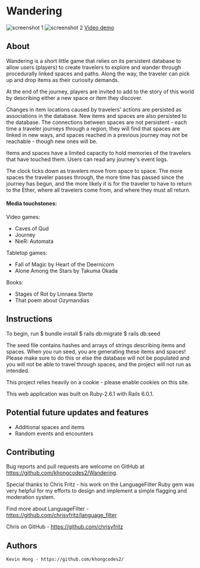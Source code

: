 # Wandering

![screenshot 1](https://i.imgur.com/kR8Pi6b.png)
![screenshot 2](https://i.imgur.com/Q1EFLjX.png)
[Video demo](https://youtu.be/BpN95zZWpxY)

## About

Wandering is a short little game that relies on its persistent database to allow users (players) to create travelers to explore and wander through procedurally linked spaces and paths. Along the way, the traveler can pick up and drop items as their curiosity demands.

At the end of the journey, players are invited to add to the story of this world by describing either a new space or item they discover.

Changes in item locations caused by travelers' actions are persisted as associations in the database. New items and spaces are also persisted to the database. The connections between spaces are not persistent - each time a traveler journeys through a region, they will find that spaces are linked in new ways, and spaces reached in a previous journey may not be reachable - though new ones will be.

Items and spaces have a limited capacity to hold memories of the travelers that have touched them. Users can read any journey's event logs.

The clock ticks down as travelers move from space to space. The more spaces the traveler passes through, the more time has passed since the journey has begun, and the more likely it is for the traveler to have to return to the Ether, where all travelers come from, and where they must all return.

#### Media touchstones:

  Video games:
  - Caves of Qud
  - Journey
  - NieR: Automata

  Tabletop games:
  - Fall of Magic by Heart of the Deernicorn
  - Alone Among the Stars by Takuma Okada

  Books:
  - Stages of Rot by Linnaea Sterte
  - That poem about Ozymandias

## Instructions

To begin, run
$ bundle install
$ rails db:migrate
$ rails db:seed

The seed file contains hashes and arrays of strings describing items and spaces. When you run seed, you are generating these items and spaces! Please make sure to do this or else the database will not be populated and you will not be able to travel through spaces, and the project will not run as intended.

This project relies heavily on a cookie - please enable cookies on this site.

This web application was built on Ruby-2.6.1 with Rails 6.0.1.

## Potential future updates and features
 
 - Additional spaces and items
 - Random events and encounters
 

## Contributing

  Bug reports and pull requests are welcome on GitHub at https://github.com/khongcodes2/Wandering.

  Special thanks to Chris Fritz - his work on the LanguageFilter Ruby gem was very helpful for my efforts to design and implement a simple flagging and moderation system.

  Find more about LanguageFilter - https://github.com/chrisvfritz/language_filter
  
  Chris on GitHub - https://github.com/chrisvfritz

## Authors

    Kevin Hong - https://github.com/khongcodes2/